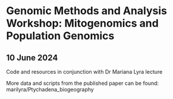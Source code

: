 # Genomic Methods and Analysis Workshop: Mitogenomics and Population Genomics #

## 10 June 2024 ##

Code and resources in conjunction with Dr Mariana Lyra lecture

More data and scripts from the published paper can be found: marilyra/Ptychadena_biogeography
